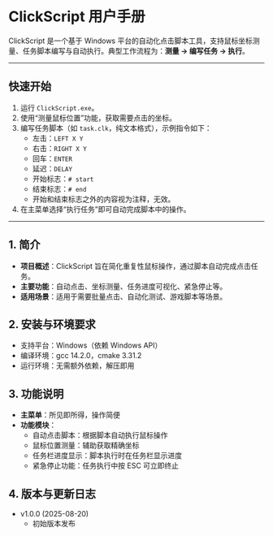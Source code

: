 # ClickScript 用户手册

ClickScript 是一个基于 Windows 平台的自动化点击脚本工具，支持鼠标坐标测量、任务脚本编写与自动执行。典型工作流程为：**测量 → 编写任务 → 执行**。

---

## 快速开始

1. 运行 `ClickScript.exe`。
2. 使用“测量鼠标位置”功能，获取需要点击的坐标。
3. 编写任务脚本（如 `task.clk`，纯文本格式），示例指令如下：
    - 左击：`LEFT X Y`
    - 右击：`RIGHT X Y`
    - 回车：`ENTER`
    - 延迟：`DELAY`
    - 开始标志：`# start`
    - 结束标志：`# end`
    - 开始和结束标志之外的内容视为注释，无效。
4. 在主菜单选择“执行任务”即可自动完成脚本中的操作。

---

## 1. 简介

- **项目概述**：ClickScript 旨在简化重复性鼠标操作，通过脚本自动完成点击任务。
- **主要功能**：自动点击、坐标测量、任务进度可视化、紧急停止等。
- **适用场景**：适用于需要批量点击、自动化测试、游戏脚本等场景。

## 2. 安装与环境要求

- 支持平台：Windows（依赖 Windows API）
- 编译环境：gcc 14.2.0，cmake 3.31.2
- 运行环境：无需额外依赖，解压即用

## 3. 功能说明

- **主菜单**：所见即所得，操作简便
- **功能模块**：
    - 自动点击脚本：根据脚本自动执行鼠标操作
    - 鼠标位置测量：辅助获取精确坐标
    - 任务栏进度显示：脚本执行时在任务栏显示进度
    - 紧急停止功能：任务执行中按 ESC 可立即终止

## 4. 版本与更新日志

- v1.0.0 (2025-08-20)
    - 初始版本发布

